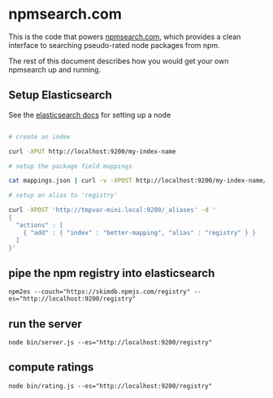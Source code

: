 # npmsearch.com

This is the code that powers [npmsearch.com](http://npmsearch.com), which provides a clean interface to searching pseudo-rated node packages from npm.

The rest of this document describes how you would get your own npmsearch up and running.

## Setup Elasticsearch

See the [elasticsearch docs](http://www.elasticsearch.org/guide/en/elasticsearch/reference/current/setup.html) for setting up a node

```bash

# create an index

curl -XPUT http://localhost:9200/my-index-name

# setup the package field mappings

cat mappings.json | curl -v -XPOST http://localhost:9200/my-index-name/package/_mapping -H "Content-type: application/json" -d @-

# setup an alias to 'registry'

curl -XPOST 'http://tmpvar-mini.local:9200/_aliases' -d '
{
  "actions" : [
    { "add" : { "index" : "better-mapping", "alias" : "registry" } }
  ]
}'

```

## pipe the npm registry into elasticsearch

```
npm2es --couch="https://skimdb.npmjs.com/registry" --es="http://localhost:9200/registry"

```

## run the server

```
node bin/server.js --es="http://localhost:9200/registry"
```

## compute ratings

```
node bin/rating.js --es="http://localhost:9200/registry"
```
